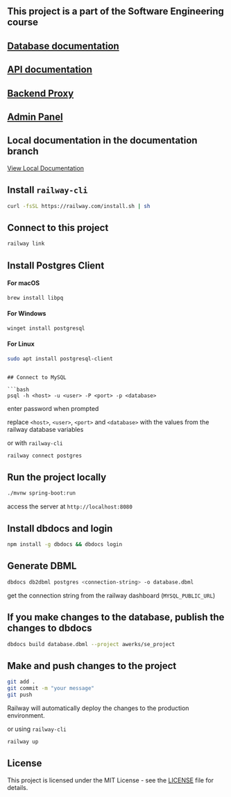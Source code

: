 ## This project is a part of the Software Engineering course

## [Database documentation](https://dbdocs.io/awerks/se_project?view=relationships)

## [API documentation](https://app.swaggerhub.com/apis/softwareproject-afb/Software_project/1.0.0)

## [Backend Proxy](https://se-backend.up.railway.app)

## [Admin Panel](https://admin-dashboard-se-project.up.railway.app/)

## Local documentation in the documentation branch

[View Local Documentation](https://github.com/awerks/software_backend/tree/documentation)

## Install `railway-cli`

```bash
curl -fsSL https://railway.com/install.sh | sh
```

## Connect to this project

```bash
railway link
```

## Install Postgres Client

#### For macOS

```bash
brew install libpq
```

#### For Windows

```bash
winget install postgresql
```

#### For Linux

```bash
sudo apt install postgresql-client
```

````

## Connect to MySQL

```bash
psql -h <host> -u <user> -P <port> -p <database>
````

enter password when prompted

replace `<host>`, `<user>`, `<port>` and `<database>` with the values from the railway database variables

or with `railway-cli`

```bash
railway connect postgres
```

## Run the project locally

```bash
./mvnw spring-boot:run
```

access the server at `http://localhost:8080`

## Install dbdocs and login

```bash
npm install -g dbdocs && dbdocs login
```

## Generate DBML

```bash
dbdocs db2dbml postgres <connection-string> -o database.dbml
```

get the connection string from the railway dashboard (`MYSQL_PUBLIC_URL`)

## If you make changes to the database, publish the changes to dbdocs

```bash
dbdocs build database.dbml --project awerks/se_project
```

## Make and push changes to the project

```bash
git add .
git commit -m "your message"
git push
```

Railway will automatically deploy the changes to the production environment.

or using `railway-cli`

```bash
railway up
```

## License

This project is licensed under the MIT License - see the [LICENSE](LICENSE) file for details.
